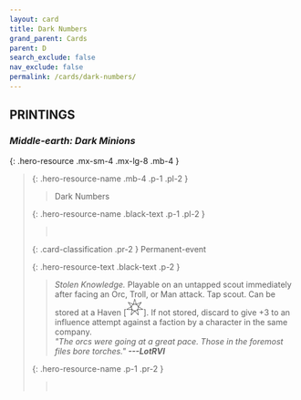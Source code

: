 ```yaml
---
layout: card
title: Dark Numbers
grand_parent: Cards
parent: D
search_exclude: false
nav_exclude: false
permalink: /cards/dark-numbers/
---
```


## PRINTINGS


### _Middle-earth: Dark Minions_

{: .hero-resource .mx-sm-4 .mx-lg-8 .mb-4 }
> {: .hero-resource-name .mb-4 .p-1 .pl-2 }
> > <div class="card-mp"></div>
> > <div class="card-name">Dark Numbers</div>
>
> {: .hero-resource-name .black-text .p-1 .pl-2 }
> > &nbsp;
>
> {: .card-classification .pr-2 }
> Permanent-event
>
> {: .hero-resource-text .black-text .p-2 }
> > _Stolen Knowledge._ Playable on an untapped scout immediately after facing an Orc, Troll, or Man attack. Tap scout. Can be stored at a Haven \[![](/assets/images/free-haven.svg)]. If not stored, discard to give +3 to an influence attempt against a faction by a character in the same company. <br>_"The orcs were going at a great pace. Those in the foremost files bore torches."_ ***---&#65279;LotRVI***  
> 
> {: .hero-resource-name .p-1 .pr-2 }
> > <div class="card-shield"></div>
> > <div class="card-corruption">&nbsp;</div>
